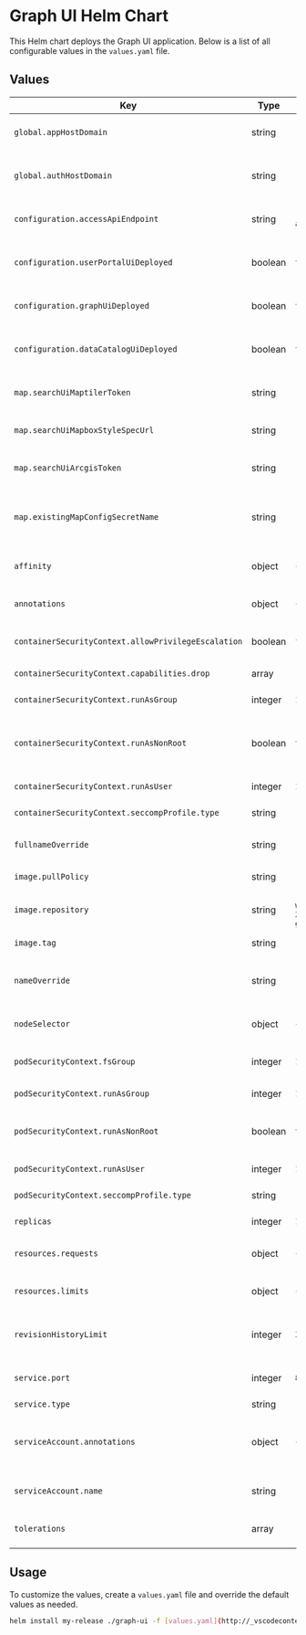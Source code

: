 # Graph UI Helm Chart

This Helm chart deploys the Graph UI application. Below is a list of all configurable values in the `values.yaml` file.

## Values

| Key                                   | Type     | Default Value                                           | Description                                                                 |
|---------------------------------------|----------|-------------------------------------------------------|-----------------------------------------------------------------------------|
| `global.appHostDomain`                | string   | `"apps.telicent.io"`                                   | Domain for the Telicent applications.                                      |
| `global.authHostDomain`               | string   | `"auth.telicent.io"`                                   | Domain for the Telicent authentication service.                            |
| `configuration.accessApiEndpoint`     | string   | `"https://access-api.telicent.io"`                     | Endpoint for the Access API.                                               |
| `configuration.userPortalUiDeployed`  | boolean  | `true`                                                 | Indicates if the User Portal UI is deployed.                               |
| `configuration.graphUiDeployed`       | boolean  | `true`                                                 | Indicates if the Graph UI is deployed.                                     |
| `configuration.dataCatalogUiDeployed` | boolean  | `true`                                                 | Indicates if the Data Catalog UI is deployed.                              |
| `map.searchUiMaptilerToken`           | string   | `"your.maptiler.token.here"`                           | Token for MapTiler integration.                                            |
| `map.searchUiMapboxStyleSpecUrl`      | string   | `""`                                                   | URL for Mapbox style specification.                                        |
| `map.searchUiArcgisToken`             | string   | `""`                                                   | Token for ArcGIS integration.                                              |
| `map.existingMapConfigSecretName`     | string   | `""`                                                   | Name of the existing secret for map configuration.                         |
| `affinity`                            | object   | `{}`                                                   | Affinity rules for pod scheduling.                                         |
| `annotations`                         | object   | `{}`                                                   | Additional annotations for resources.                                      |
| `containerSecurityContext.allowPrivilegeEscalation` | boolean | `false`                                               | Prevent privilege escalation.                                              |
| `containerSecurityContext.capabilities.drop` | array | `["ALL"]`                                             | Capabilities to drop.                                                      |
| `containerSecurityContext.runAsGroup` | integer  | `185`                                                 | Group ID for the container.                                                |
| `containerSecurityContext.runAsNonRoot` | boolean | `true`                                                | Ensure the container runs as a non-root user.                              |
| `containerSecurityContext.runAsUser`  | integer  | `185`                                                 | User ID for the container.                                                 |
| `containerSecurityContext.seccompProfile.type` | string | `"RuntimeDefault"`                                    | Seccomp profile type.                                                      |
| `fullnameOverride`                    | string   | `""`                                                   | Override the full name of the chart.                                       |
| `image.pullPolicy`                    | string   | `"IfNotPresent"`                                       | Image pull policy.                                                         |
| `image.repository`                    | string   | `"098669589541.dkr.ecr.eu-west-2.amazonaws.com/telicent-graph"` | Docker repository for the image.                                           |
| `image.tag`                           | string   | `""`                                                   | Image tag to use.                                                          |
| `nameOverride`                        | string   | `""`                                                   | Custom name for the chart, not fully qualified.                            |
| `nodeSelector`                        | object   | `{}`                                                   | Node selector rules for pod scheduling.                                    |
| `podSecurityContext.fsGroup`          | integer  | `185`                                                 | Filesystem group ID for the pod.                                           |
| `podSecurityContext.runAsGroup`       | integer  | `185`                                                 | Group ID for the pod.                                                      |
| `podSecurityContext.runAsNonRoot`     | boolean  | `true`                                                | Ensure the pod runs as a non-root user.                                    |
| `podSecurityContext.runAsUser`        | integer  | `185`                                                 | User ID for the pod.                                                       |
| `podSecurityContext.seccompProfile.type` | string | `"RuntimeDefault"`                                    | Seccomp profile type.                                                      |
| `replicas`                            | integer  | `1`                                                   | Number of replicas.                                                        |
| `resources.requests`                  | object   | `{}`                                                   | Resource requests for the pod.                                             |
| `resources.limits`                    | object   | `{}`                                                   | Resource limits for the pod.                                               |
| `revisionHistoryLimit`                | integer  | `3`                                                   | Number of old ReplicaSets to retain.                                       |
| `service.port`                        | integer  | `8080`                                                | Port the service will listen on.                                           |
| `service.type`                        | string   | `"ClusterIP"`                                         | Service type.                                                              |
| `serviceAccount.annotations`          | object   | `{}`                                                   | Additional annotations for the service account.                            |
| `serviceAccount.name`                 | string   | `""`                                                   | Name of the service account.                                               |
| `tolerations`                         | array    | `[]`                                                  | Tolerations for pod scheduling.                                            |

## Usage

To customize the values, create a `values.yaml` file and override the default values as needed.

```bash
helm install my-release ./graph-ui -f [values.yaml](http://_vscodecontentref_/1)